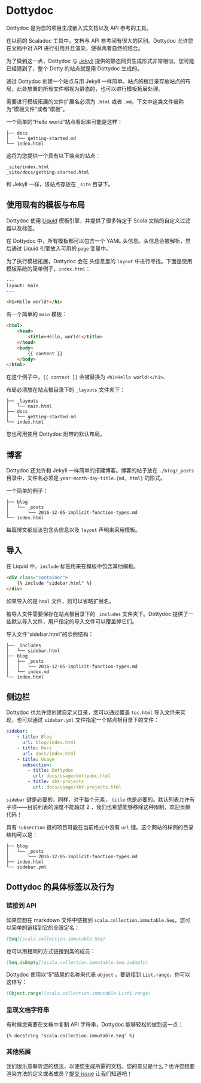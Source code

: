 # Dottydoc

Dottydoc 是为您的项目生成嵌入式文档以及 API 参考的工具。

在以前的 Scaladoc 工具中，文档与 API 参考间有很大的区别。Dottydoc 允许您在文档中对 API 进行引用并且渲染，使得两者自然的结合。

为了做到这一点，Dottydoc 与 [Jekyll](https://jekyllrb.com/) 提供的静态网页生成形式非常相似。您可能已经猜到了，整个 Dotty 的站点就是用 Dottydoc 生成的。

通过 Dottydoc 创建一个站点与用 Jekyll 一样简单。站点的根目录存放站点的布局，此处放置的所有文件都视为静态的，也可以进行模板拓展处理。

需要进行模板拓展的文件扩展名必须为 `.html` 或者 `.md`。下文中这类文件被称为“模板文件”或者“模板”。

一个简单的“Hello world”站点看起来可能是这样：

```shell
├── docs
│   └── getting-started.md
└── index.html
```

这将为您提供一个具有以下端点的站点：

```shell
_site/index.html
_site/docs/getting-started.html
```

和 Jekyll 一样，该站点存放在 `_site` 目录下。

## 使用现有的模板与布局

Dottydoc 使用 [Liquid](https://shopify.github.io/liquid/) 模板引擎，并提供了很多特定于 Scala 文档的自定义过滤器以及标签。

在 Dottydoc 中，所有模板都可以包含一个 YAML 头信息。头信息会被解析，然后通过 Liquid 引擎放入可用的 `page` 变量中。

为了执行模板拓展，Dottydoc 会在 头信息里的 `layout` 中进行寻找。下面是使用模板系统的简单例子，`index.html`：

```html
---
layout: main
---

<h1>Hello world!</h1>
```

有一个简单的 `main` 模板：

```html
<html>
    <head>
        <title>Hello, world!</title>
    </head>
    <body>
        {{ content }}
    </body>
</html>
```

在这个例子中，`{{ context }}` 会被替换为 `<h1>Hello world!</h1>。`

布局必须放在站点根目录下的 `_layouts` 文件夹下：

```shell
├── _layouts
│   └── main.html
├── docs
│   └── getting-started.md
└── index.html
```

您也可用使用 Dottydoc 附带的默认布局。

## 博客

Dottydoc 还允许和 Jekyll 一样简单的搭建博客。博客的帖子放在 `./blog/_posts` 目录中，文件名必须是 `year-month-day-title.{md, html}` 的形式。

一个简单的例子：

```
├── blog
│   └── _posts
│       └── 2016-12-05-implicit-function-types.md
└── index.html
```

每篇博文都应该包含头信息以及 `layout` 声明来采用模板。

## 导入

在 Liquid 中，`include` 标签用来在模板中包含其他模板。

```html
<div class="container">
    {% include "sidebar.html" %}
</div>
```

如果导入的是 `html` 文件，则可以省略扩展名。

被导入文件需要保存在站点根目录下的 `_includes` 文件夹下。Dottydoc 提供了一些默认导入文件，用户指定的导入文件可以覆盖掉它们。

导入文件“sidebar.html”的示例结构：

```
├── _includes
│   └── sidebar.html
├── blog
│   ├── _posts
│   │   └── 2016-12-05-implicit-function-types.md
│   └── index.md
└── index.html
```

## 侧边栏

Dottydoc 也允许您创建自定义目录，您可以通过覆盖 `toc.html` 导入文件来实现，也可以通过 `sidebar.yml` 文件指定一个站点根目录下的文件：

```yaml
sidebar:
    - title: Blog
      url: blog/index.html
    - title: Docs
      url: docs/index.html
    - title: Usage
      subsection:
        - title: Dottydoc
          url: docs/usage/dottydoc.html
        - title: sbt-projects
          url: docs/usage/sbt-projects.html
```

`sidebar` 键是必要的，同样，对于每个元素， `title` 也是必要的。默认列表允许有子项——目前列表的深度不能超过 2 ，我们也希望能够移除这种限制，欢迎贡献代码！

具有 `subsection` 键的项目可能在当前格式中没有 `url` 键。这个网站的样例的目录结构可以是：

```
├── blog
│   └── _posts
│       └── 2016-12-05-implicit-function-types.md
├── index.html
└── sidebar.yml
```



## Dottydoc 的具体标签以及行为

### 链接到 API

如果您想在 markdown 文件中链接到 `scala.collection.immutable.Seq`，您可以简单的链接到它的全限定名：

```markdown
[Seq](scala.collection.immutable.Seq)
```

也可以用相同的方式链接到类的成员：

```markdown
[Seq.isEmpty](scala.collection.immutable.Seq.isEmpty)
```

Dottydoc 使用以“$”结尾的名称来代表 `object` 。要链接到 `List.range`，你可以这样写：

```markdown
[Object.range](scala.collection.immutable.List$.range)
```



###  呈现文档字符串

有时候您需要在文档中复制 API 字符串，Dottydoc 能够轻松的做到这一点：

```
{% docstring "scala.collection.immutable.Seq" %}
```

### 其他拓展

我们很乐意聆听您的想法，以便您生成所需的文档，您的意见是什么？也许您想要渲染方法的定义或者成员？[提交 issue](https://github.com/lampepfl/dotty/issues/new) 让我们知道吧！